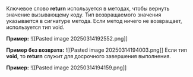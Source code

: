 
Ключевое слово **return** используется в методах, чтобы вернуть значение вызывающему коду. Тип возвращаемого значения указывается в сигнатуре метода. Если метод ничего не возвращает, используется тип void.

**Пример:**
![[Pasted image 20250314192552.png]]


**Пример без возврата:**
![[Pasted image 20250314194003.png]]
Если тип **void**, то **return** служит для досрочного завершения выполнения.

**Пример:**
![[Pasted image 20250314194159.png]]